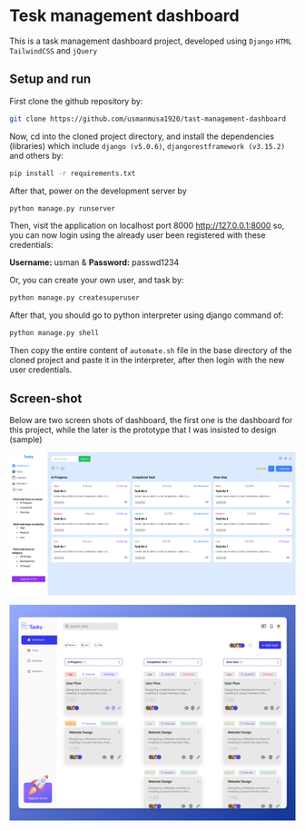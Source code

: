 # Tesk management dashboard

This is a task management dashboard project, developed using `Django` `HTML` `TailwindCSS` and `jQuery`

## Setup and run

First clone the github repository by:

```sh
git clone https://github.com/usmanmusa1920/tast-management-dashboard
```

Now, cd into the cloned project directory, and install the dependencies (libraries) which include `django (v5.0.6)`, `djangorestframework (v3.15.2)` and others by:

```sh
pip install -r requirements.txt
```

After that, power on the development server by

```sh
python manage.py runserver
```

Then, visit the application on localhost port 8000 <a href="http://127.0.0.1:8000">http://127.0.0.1:8000</a> so, you can now login using the already user been registered with these credentials:

<b>Username:</b> usman & <b>Password:</b> passwd1234

Or, you can create your own user, and task by:

```sh
python manage.py createsuperuser
```

After that, you should go to python interpreter using django command of:

```sh
python manage.py shell
```

Then copy the entire content of `automate.sh` file in the base directory of the cloned project and paste it in the interpreter, after then login with the new user credentials.

## Screen-shot

Below are two screen shots of dashboard, the first one is the dashboard for this project, while the later is the prototype that I was insisted to design (sample)

![snippet_theme](screenshot.png)

![snippet_theme](sample.png)
